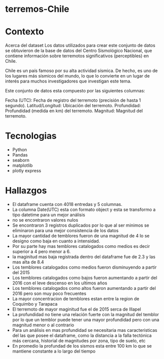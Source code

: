 # terremos-Chile

# Contexto
Acerca del dataset
Los datos utilizados para crear este conjunto de datos se obtuvieron de la base de datos del Centro Sismológico Nacional, que contiene información sobre terremotos significativos (perceptibles) en Chile.

Chile es un país famoso por su alta actividad sísmica. De hecho, es uno de los lugares más sísmicos del mundo, lo que lo convierte en un lugar de interés para muchos investigadores que investigan este tema.

Este conjunto de datos esta compuesto por las siguientes columnas:

Fecha (UTC): Fecha de registro del terremoto (precisión de hasta 1 segundo).
Latitud/Longitud: Ubicación del terremoto.
Profundidad: Profundidad (medida en km) del terremoto.
Magnitud: Magnitud del terremoto.

# Tecnologias
- Python
- Pandas
- seaborn
- matplotlib
- plotly express

# Hallazgos
- El dataframe cuenta con 4018 entredas y 5 columnas.
- La columna Date(UTC) esta con formato object y esta se transformo a tipo datetime para un mejor análisis
- no se encontraron valores nulos
- Se encontraron 3 registros duplicados por lo que al ser minimos se eliminaron para una mejor consistencia de los datos
- La mayor cantidad de temblores fueron de una magnitud de 4 lo se designo como baja en cuanto a intensidad.
- Por su parte hay mas temblores catalogados como medios es decir superior a 4 pero menor a 6.
- la maginitud mas baja registrada dentro del dataframe fue de 2.3 y las mas alta de 8.4
- Los temblores catalogados como medios fueron disminuyendo a partir del 2015
- Los temblores catalogados como bajos fueron aumentando a partir del 2016 con el leve descenso en los ultimos años
- Los temblores catalogados como altos fueron aumentando a partir del 2016 pero son muy poco frecuentes
- La mayor concentracion de temblores estan entre la region de Coquimbo y Tarapaca
- El terremoto de mayor maginitud fue el de 2015 serca de Illapel 
- La profundidad no tiene una relación fuerte con la magnitud del temblor por lo que un temblor puede tener una mayor profundidad pero con una magnitud menor o al contrario
- Para un análisis en mas profundidad se necesitaria mas caracteristicas del las que posee el dataframe, como la distancia a la falla tectónica más cercana, historial de magnitudes por zona, tipo de suelo, etc
- En promedio la profundad de los sismos esta entre 100 km lo que se mantiene constante a lo largo del tiempo
  
